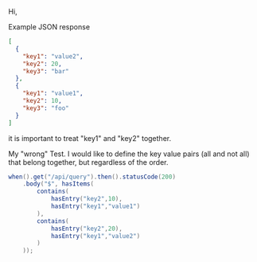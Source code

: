 Hi,

Example JSON response

```json
[
  {
    "key1": "value2",
    "key2": 20,
    "key3": "bar"
  },
  {
    "key1": "value1",
    "key2": 10,
    "key3": "foo"
  }
]
```

it is important to treat "key1" and "key2" together.

My "wrong" Test. I would like to define the key value pairs (all and not all) that belong together, but regardless of the order.

```java
when().get("/api/query").then().statusCode(200)
    .body("$", hasItems(
        contains(
            hasEntry("key2",10),
            hasEntry("key1","value1")
        ),
        contains(
            hasEntry("key2",20),
            hasEntry("key1","value2")
        )
    ));
```